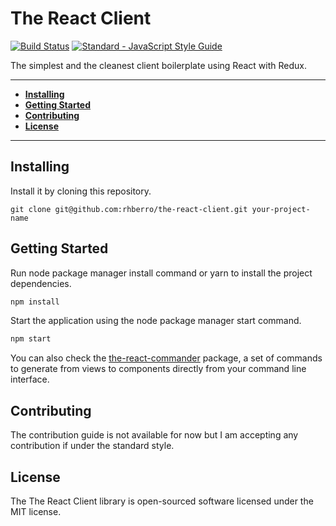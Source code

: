 # The React Client

[![Build Status](https://travis-ci.org/rhberro/the-react-client.svg?branch=master)](https://travis-ci.org/rhberro/the-react-client)
[![Standard - JavaScript Style Guide](https://img.shields.io/badge/code%20style-standard-brightgreen.svg)](http://standardjs.com/)

The simplest and the cleanest client boilerplate using React with Redux.

---

- [**Installing**](#installing)
- [**Getting Started**](#getting-started)
- [**Contributing**](#contributing)
- [**License**](#license)

---

## Installing

Install it by cloning this repository.

```
git clone git@github.com:rhberro/the-react-client.git your-project-name
```

## Getting Started

Run node package manager install command or yarn to install the project dependencies.

```js
npm install
```

Start the application using the node package manager start command.

```js
npm start
```
You can also check the [the-react-commander](https://github.com/rhberro/the-react-commander) package, a set of commands to  generate from views to components directly from your command line interface.

## Contributing

The contribution guide is not available for now but I am accepting any contribution if under the standard style.

## License

The The React Client library is open-sourced software licensed under the MIT license.
